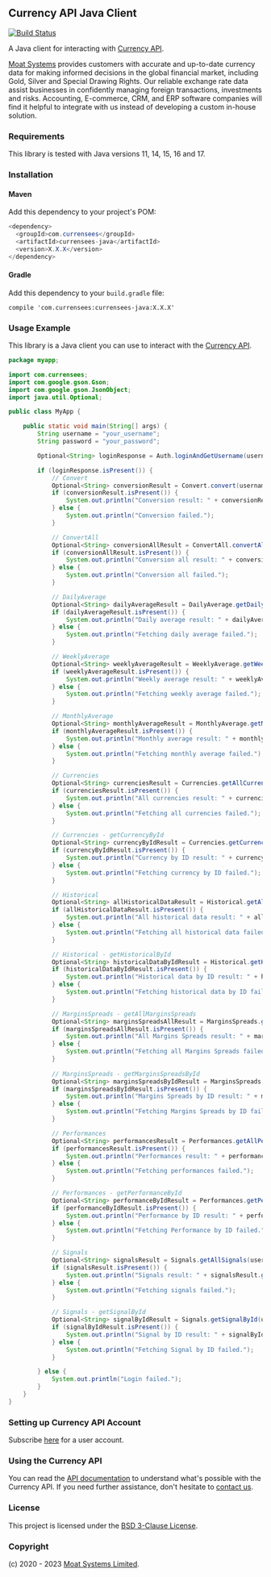 ## Currency API Java Client

[![Build Status](https://github.com/moatsystems/currensees-java/actions/workflows/ci.yml/badge.svg)](https://github.com/moatsystem/currensees-java/actions/workflows/ci.yml)

A Java client for interacting with [Currency API](https://moatsystems.com/currency-api/).

[Moat Systems](https://moatsystems.com) provides customers with accurate and up-to-date currency data for making informed decisions in the global financial market, including Gold, Silver and Special Drawing Rights. Our reliable exchange rate data assist businesses in confidently managing foreign transactions, investments and risks. Accounting, E-commerce, CRM, and ERP software companies will find it helpful to integrate with us instead of developing a custom in-house solution.

### Requirements

This library is tested with Java versions 11, 14, 15, 16 and 17.

### Installation

#### Maven

Add this dependency to your project's POM:

```java
<dependency>
  <groupId>com.currensees</groupId>
  <artifactId>currensees-java</artifactId>
  <version>X.X.X</version>
</dependency>
```

#### Gradle

Add this dependency to your `build.gradle` file:

```
compile 'com.currensees:currensees-java:X.X.X'
```

### Usage Example

This library is a Java client you can use to interact with the [Currency API](https://moatsystems.com/currency-api/).

```java
package myapp;

import com.currensees;
import com.google.gson.Gson;
import com.google.gson.JsonObject;
import java.util.Optional;

public class MyApp {

    public static void main(String[] args) {
        String username = "your_username";
        String password = "your_password";

        Optional<String> loginResponse = Auth.loginAndGetUsername(username, password);

        if (loginResponse.isPresent()) {
            // Convert
            Optional<String> conversionResult = Convert.convert(username, "2023_04_19", "GBP", "EUR", "500");
            if (conversionResult.isPresent()) {
                System.out.println("Conversion result: " + conversionResult.get());
            } else {
                System.out.println("Conversion failed.");
            }

            // ConvertAll
            Optional<String> conversionAllResult = ConvertAll.convertAll(username, "2023_04_02", "GBP", "120");
            if (conversionAllResult.isPresent()) {
                System.out.println("Conversion all result: " + conversionAllResult.get());
            } else {
                System.out.println("Conversion all failed.");
            }

            // DailyAverage
            Optional<String> dailyAverageResult = DailyAverage.getDailyAverage(username, "2023_04_02");
            if (dailyAverageResult.isPresent()) {
                System.out.println("Daily average result: " + dailyAverageResult.get());
            } else {
                System.out.println("Fetching daily average failed.");
            }

            // WeeklyAverage
            Optional<String> weeklyAverageResult = WeeklyAverage.getWeeklyAverage(username, "2023_04_03", "2023_04_07");
            if (weeklyAverageResult.isPresent()) {
                System.out.println("Weekly average result: " + weeklyAverageResult.get());
            } else {
                System.out.println("Fetching weekly average failed.");
            }

            // MonthlyAverage
            Optional<String> monthlyAverageResult = MonthlyAverage.getMonthlyAverage(username, 2023, 04);
            if (monthlyAverageResult.isPresent()) {
                System.out.println("Monthly average result: " + monthlyAverageResult.get());
            } else {
                System.out.println("Fetching monthly average failed.");
            }

            // Currencies
            Optional<String> currenciesResult = Currencies.getAllCurrencies(username, 19, 4, 2024);
            if (currenciesResult.isPresent()) {
                System.out.println("All currencies result: " + currenciesResult.get());
            } else {
                System.out.println("Fetching all currencies failed.");
            }

            // Currencies - getCurrencyById
            Optional<String> currencyByIdResult = Currencies.getCurrencyById(username, "594bffc4-d095-11ed-9e30-acde48001122", 19, 4, 2023);
            if (currencyByIdResult.isPresent()) {
                System.out.println("Currency by ID result: " + currencyByIdResult.get());
            } else {
                System.out.println("Fetching currency by ID failed.");
            }

            // Historical
            Optional<String> allHistoricalDataResult = Historical.getAllHistoricalData(username, "2023_04_02", 19, 4, 2023);
            if (allHistoricalDataResult.isPresent()) {
                System.out.println("All historical data result: " + allHistoricalDataResult.get());
            } else {
                System.out.println("Fetching all historical data failed.");
            }

            // Historical - getHistoricalById
            Optional<String> historicalDataByIdResult = Historical.getHistoricalDataById(username, "fe1ee1c4-d162-11ed-a2dc-acde48001122", "2023_04_02", 19, 4, 2023);
            if (historicalDataByIdResult.isPresent()) {
                System.out.println("Historical data by ID result: " + historicalDataByIdResult.get());
            } else {
                System.out.println("Fetching historical data by ID failed.");
            }

            // MarginsSpreads - getAllMarginsSpreads
            Optional<String> marginsSpreadsAllResult = MarginsSpreads.getAllMarginsSpreads(username, 19, 4, 2023);
            if (marginsSpreadsAllResult.isPresent()) {
                System.out.println("All Margins Spreads result: " + marginsSpreadsAllResult.get());
            } else {
                System.out.println("Fetching all Margins Spreads failed.");
            }
            
            // MarginsSpreads - getMarginsSpreadsById
            Optional<String> marginsSpreadsByIdResult = MarginsSpreads.getMarginsSpreadsById(username, "8e694000-e3c2-11ed-b5bd-acde48001122", 19, 4, 2023);
            if (marginsSpreadsByIdResult.isPresent()) {
                System.out.println("Margins Spreads by ID result: " + marginsSpreadsByIdResult.get());
            } else {
                System.out.println("Fetching Margins Spreads by ID failed.");
            }

            // Performances
            Optional<String> performancesResult = Performances.getAllPerformances(username);
            if (performancesResult.isPresent()) {
                System.out.println("Performances result: " + performancesResult.get());
            } else {
                System.out.println("Fetching performances failed.");
            }

            // Performances - getPerformanceById
            Optional<String> performanceByIdResult = Performances.getPerformanceById(username, "8edd9b12-e3c2-11ed-b5bd-acde48001122");
            if (performanceByIdResult.isPresent()) {
                System.out.println("Performance by ID result: " + performanceByIdResult.get());
            } else {
                System.out.println("Fetching Performance by ID failed.");
            }

            // Signals
            Optional<String> signalsResult = Signals.getAllSignals(username);
            if (signalsResult.isPresent()) {
                System.out.println("Signals result: " + signalsResult.get());
            } else {
                System.out.println("Fetching signals failed.");
            }

            // Signals - getSignalById
            Optional<String> signalByIdResult = Signals.getSignalById(username, "8e694050-e3c2-11ed-b5bd-acde48001122");
            if (signalByIdResult.isPresent()) {
                System.out.println("Signal by ID result: " + signalByIdResult.get());
            } else {
                System.out.println("Fetching Signal by ID failed.");
            }

        } else {
            System.out.println("Login failed.");
        }
    }
}
```

### Setting up Currency API Account

Subscribe [here](https://moatsystems.com/currency-api/) for a user account.

### Using the Currency API

You can read the [API documentation](https://docs.currensees.com/) to understand what's possible with the Currency API. If you need further assistance, don't hesitate to [contact us](https://moatsystems.com/contact/).

### License

This project is licensed under the [BSD 3-Clause License](./LICENSE).

### Copyright

(c) 2020 - 2023 [Moat Systems Limited](https://moatsystems.com).
